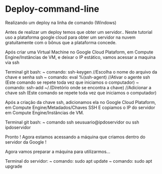 # Deploy-command-line
Realizando um deploy na linha de comando (Windows)

Antes de realizar um deploy temos que obter um servidor..
Neste tutorial uso a plataforma google cloud para obter um servidor na nuvem gratuitamente com o bônus que a plataforma concede.

Após criar uma Virtual Machine no Google Cloud Plataform, em Compute Engine/Instâncias de VM, e deixar o IP estático, vamos acessar a maquina via ssh

Terminal git bash:
~ comando: ssh-keygen //Escolha o nome do arquivo da chave e senha ssh 
~ comando: eval %(ssh-agent) //Ativar o agente ssh (Este comando se repete toda vez que iniciamos o computador)
~ comando: ssh-add ~/.(Diretório onde se encontra a chave) //Adicionar  a chave ssh (Este comando se repete toda vez que iniciamos o computador)

Após a criação da chave ssh, adicionamos ela no Google Cloud Plataform, em Compute Engine/Metadados/Chaves SSH
E copiamos o IP do servidor em Compute Engine/Instâncias de VM.

Terminal git bash:
~ comando ssh seusuario@ipdoservidor ou ssh ipdoservidor

Pronto ! Agora estamos acessando a máquina que criamos dentro do servidor da Google !

Agora vamos preparar a máquina para utilizarmos...

Terminal do servidor:
~ comando: sudo apt update
~ comando: sudo apt upgrade
